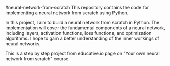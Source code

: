 #neural-network-from-scratch
This repository contains the code for implementing a neural network from scratch using Python.

In this project, I aim to build a neural network from scratch in Python. The implementation will cover the 
fundamental components of a neural network, including layers, activation functions, loss functions, 
and optimization algorithms. I hope to gain a better understanding of the inner 
workings of neural networks.

This is a step by step project from educative.io page on "Your own neural network from scratch" course.

